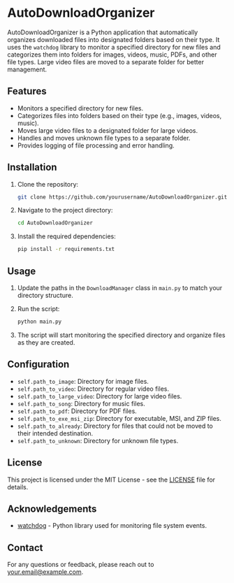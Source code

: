 # AutoDownloadOrganizer

AutoDownloadOrganizer is a Python application that automatically organizes downloaded files into designated folders based on their type. It uses the `watchdog` library to monitor a specified directory for new files and categorizes them into folders for images, videos, music, PDFs, and other file types. Large video files are moved to a separate folder for better management. 

## Features

- Monitors a specified directory for new files.
- Categorizes files into folders based on their type (e.g., images, videos, music).
- Moves large video files to a designated folder for large videos.
- Handles and moves unknown file types to a separate folder.
- Provides logging of file processing and error handling.

## Installation

1. Clone the repository:
    ```bash
    git clone https://github.com/yourusername/AutoDownloadOrganizer.git
    ```

2. Navigate to the project directory:
    ```bash
    cd AutoDownloadOrganizer
    ```

3. Install the required dependencies:
    ```bash
    pip install -r requirements.txt
    ```

## Usage

1. Update the paths in the `DownloadManager` class in `main.py` to match your directory structure.

2. Run the script:
    ```bash
    python main.py
    ```

3. The script will start monitoring the specified directory and organize files as they are created.

## Configuration

- `self.path_to_image`: Directory for image files.
- `self.path_to_video`: Directory for regular video files.
- `self.path_to_large_video`: Directory for large video files.
- `self.path_to_song`: Directory for music files.
- `self.path_to_pdf`: Directory for PDF files.
- `self.path_to_exe_msi_zip`: Directory for executable, MSI, and ZIP files.
- `self.path_to_already`: Directory for files that could not be moved to their intended destination.
- `self.path_to_unknown`: Directory for unknown file types.

## License

This project is licensed under the MIT License - see the [LICENSE](LICENSE) file for details.

## Acknowledgements

- [watchdog](https://pypi.org/project/watchdog/) - Python library used for monitoring file system events.

## Contact

For any questions or feedback, please reach out to [your.email@example.com](mailto:your.email@example.com).

